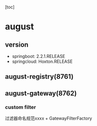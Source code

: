 [toc]
# august

## version
- springboot: 2.2.1.RELEASE
- springcloud: Hoxton.RELEASE

## august-registry(8761)
## august-gateway(8762)

### custom filter 
过滤器命名规范xxxx + GatewayFilterFactory